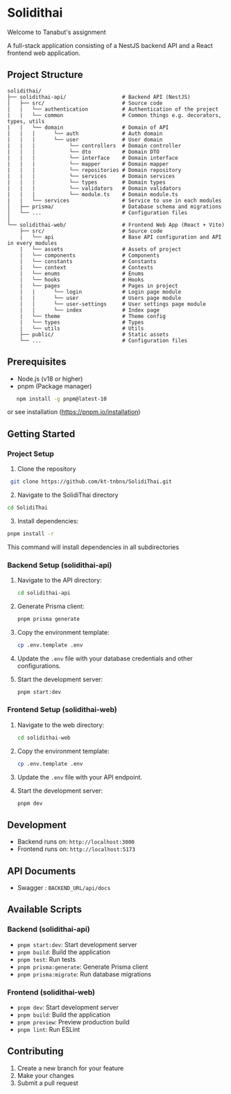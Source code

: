 # Solidithai


Welcome to Tanabut's assignment


A full-stack application consisting of a NestJS backend API and a React frontend web application.

## Project Structure

```
solidithai/
├── solidithai-api/                  # Backend API (NestJS)
│   ├── src/                         # Source code
|   |   └── authentication           # Authentication of the project
|   |   └── common                   # Common things e.g. decorators, types, utils
|   |   └── domain                   # Domain of API
|   |   |      └── auth              # Auth domain 
|   |   |      └── user              # User domain
|   |   |           └── controllers  # Domain controller
|   |   |           └── dto          # Domain DTO
|   |   |           └── interface    # Domain interface
|   |   |           └── mapper       # Domain mapper
|   |   |           └── repositories # Domain repository
|   |   |           └── services     # Domain services
|   |   |           └── types        # Domain types
|   |   |           └── validators   # Domain validators
|   |   |           └── module.ts    # Domain module.ts
|   |   └── services                 # Service to use in each modules
│   ├── prisma/                      # Database schema and migrations
│   └── ...                          # Configuration files
│       
└── solidithai-web/                  # Frontend Web App (React + Vite)
    ├── src/                         # Source code
    |   └── api                      # Base API configuration and API in every modules
    |   └── assets                   # Assets of project
    |   └── components               # Components
    |   └── constants                # Constants
    |   └── context                  # Contexts
    |   └── enums                    # Enums
    |   └── hooks                    # Hooks
    |   └── pages                    # Pages in project
    |   |      └── login             # Login page module
    |   |      └── user              # Users page module
    |   |      └── user-settings     # User settings page module
    |   |      └── index             # Index page
    |   └── theme                    # Theme config
    |   └── types                    # Types
    |   └── utils                    # Utils
    ├── public/                      # Static assets
    └── ...                          # Configuration files
```

## Prerequisites

- Node.js (v18 or higher)
- pnpm (Package manager)
 ```bash
    npm install -g pnpm@latest-10 
  ```
  or see installation (https://pnpm.io/installation)


## Getting Started


### Project Setup
  1. Clone the repository
  ```bash
   git clone https://github.com/kt-tnbns/SolidiThai.git
  ```

  2. Navigate to the SolidiThai directory
   ```bash
   cd SolidiThai
   ```

  3. Install dependencies:
   ```bash
   pnpm install -r
   ```
   This command will install dependencies in all subdirectories
  

### Backend Setup (solidithai-api)

1. Navigate to the API directory:
   ```bash
   cd solidithai-api
   ```

2. Generate Prisma client:
   ```bash
   pnpm prisma generate
   ```

3. Copy the environment template:
   ```bash
   cp .env.template .env
   ```

4. Update the `.env` file with your database credentials and other configurations.


5. Start the development server:
   ```bash
   pnpm start:dev
   ```

### Frontend Setup (solidithai-web)

1. Navigate to the web directory:
   ```bash
   cd solidithai-web
   ```

2. Copy the environment template:
   ```bash
   cp .env.template .env
   ```

4. Update the `.env` file with your API endpoint.

5. Start the development server:
   ```bash
   pnpm dev
   ```

## Development

- Backend runs on: `http://localhost:3000`
- Frontend runs on: `http://localhost:5173`

## API Documents
- Swagger : `BACKEND_URL/api/docs`

## Available Scripts

### Backend (solidithai-api)
- `pnpm start:dev`: Start development server
- `pnpm build`: Build the application
- `pnpm test`: Run tests
- `pnpm prisma:generate`: Generate Prisma client
- `pnpm prisma:migrate`: Run database migrations

### Frontend (solidithai-web)
- `pnpm dev`: Start development server
- `pnpm build`: Build the application
- `pnpm preview`: Preview production build
- `pnpm lint`: Run ESLint

## Contributing

1. Create a new branch for your feature
2. Make your changes
3. Submit a pull request

